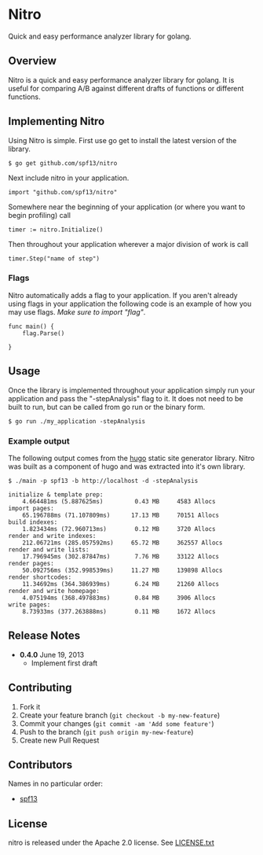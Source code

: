 # Nitro

Quick and easy performance analyzer library for golang.

## Overview

Nitro is a quick and easy performance analyzer library for golang.
It is useful for comparing A/B against different drafts of functions
or different functions.

## Implementing Nitro

Using Nitro is simple. First use go get to install the latest version
of the library.

    $ go get github.com/spf13/nitro

Next include nitro in your application.

    import "github.com/spf13/nitro"

Somewhere near the beginning of your application (or where you want to
begin profiling) call

    timer := nitro.Initialize()

Then throughout your application wherever a major division of work is
call 

    timer.Step("name of step")

### Flags

Nitro automatically adds a flag to your application. If you aren't already
using flags in your application the following code is an example of how you
may use flags. *Make sure to import "flag"*.

    func main() {
        flag.Parse()

    }

## Usage

Once the library is implemented throughout your application simply run your
application and pass the "-stepAnalysis" flag to it. It does not need to be 
built to run, but can be called from go run or the binary form.

    $ go run ./my_application -stepAnalysis

### Example output
The following output comes from the [hugo](http://github.com/spf13/hugo) static site generator library.  Nitro was built as a component of hugo and was extracted into it's own library.

    $ ./main -p spf13 -b http://localhost -d -stepAnalysis

    initialize & template prep:
        4.664481ms (5.887625ms)	        0.43 MB 	4583 Allocs
    import pages:
        65.196788ms (71.107809ms)	   17.13 MB 	70151 Allocs
    build indexes:
        1.823434ms (72.960713ms)	    0.12 MB 	3720 Allocs
    render and write indexes:
        212.06721ms (285.057592ms)	   65.72 MB 	362557 Allocs
    render and write lists:
        17.796945ms (302.87847ms)	    7.76 MB 	33122 Allocs
    render pages:
        50.092756ms (352.998539ms)	   11.27 MB 	139898 Allocs
    render shortcodes:
        11.34692ms (364.386939ms)	    6.24 MB 	21260 Allocs
    render and write homepage:
        4.075194ms (368.497883ms)	    0.84 MB 	3906 Allocs
    write pages:
        8.73933ms (377.263888ms)	    0.11 MB 	1672 Allocs

## Release Notes

* **0.4.0** June 19, 2013
  * Implement first draft

## Contributing

1. Fork it
2. Create your feature branch (`git checkout -b my-new-feature`)
3. Commit your changes (`git commit -am 'Add some feature'`)
4. Push to the branch (`git push origin my-new-feature`)
5. Create new Pull Request

## Contributors

Names in no particular order:

* [spf13](https://github.com/spf13)

## License

nitro is released under the Apache 2.0 license. See [LICENSE.txt](https://github.com/spf13/nitro/blob/master/LICENSE.txt)
